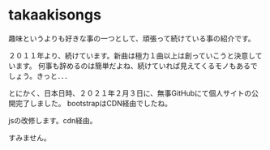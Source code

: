 # takaakisongs
趣味というよりも好きな事の一つとして、頑張って続けている事の紹介です。

２０１１年より、続けています。新曲は極力１曲以上は創っていこうと決意しています。
何事も辞めるのは簡単だよね、続けていれば見えてくるモノもあるでしょう。きっと．．．


とにかく、日本日時、２０２１年２月３日に、無事GitHubにて個人サイトの公開完了しました。
bootstrapはCDN経由でしたね。

jsの改修します。cdn経由。

すみません。

